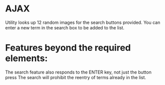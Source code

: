 # AJAX

Utility looks up 12 random images for the search buttons provided.  You can enter a new term in the search box
to be added to the list.  
 
Features beyond the required elements:
======================================
The search feature also responds to the ENTER key, not just the button press
The search will prohibit the reentry of terms already in the list. 

